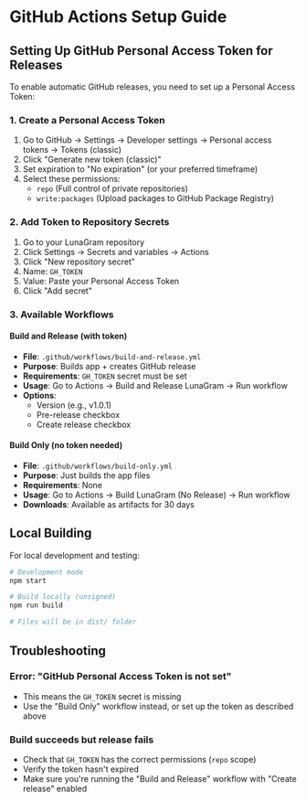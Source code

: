 # GitHub Actions Setup Guide

## Setting Up GitHub Personal Access Token for Releases

To enable automatic GitHub releases, you need to set up a Personal Access Token:

### 1. Create a Personal Access Token

1. Go to GitHub → Settings → Developer settings → Personal access tokens → Tokens (classic)
2. Click "Generate new token (classic)"
3. Set expiration to "No expiration" (or your preferred timeframe)
4. Select these permissions:
   - `repo` (Full control of private repositories)
   - `write:packages` (Upload packages to GitHub Package Registry)

### 2. Add Token to Repository Secrets

1. Go to your LunaGram repository
2. Click Settings → Secrets and variables → Actions
3. Click "New repository secret"
4. Name: `GH_TOKEN`
5. Value: Paste your Personal Access Token
6. Click "Add secret"

### 3. Available Workflows

#### Build and Release (with token)
- **File**: `.github/workflows/build-and-release.yml`
- **Purpose**: Builds app + creates GitHub release
- **Requirements**: `GH_TOKEN` secret must be set
- **Usage**: Go to Actions → Build and Release LunaGram → Run workflow
- **Options**:
  - Version (e.g., v1.0.1)
  - Pre-release checkbox
  - Create release checkbox

#### Build Only (no token needed)
- **File**: `.github/workflows/build-only.yml`
- **Purpose**: Just builds the app files
- **Requirements**: None
- **Usage**: Go to Actions → Build LunaGram (No Release) → Run workflow
- **Downloads**: Available as artifacts for 30 days

## Local Building

For local development and testing:

```bash
# Development mode
npm start

# Build locally (unsigned)
npm run build

# Files will be in dist/ folder
```

## Troubleshooting

### Error: "GitHub Personal Access Token is not set"
- This means the `GH_TOKEN` secret is missing
- Use the "Build Only" workflow instead, or set up the token as described above

### Build succeeds but release fails
- Check that `GH_TOKEN` has the correct permissions (`repo` scope)
- Verify the token hasn't expired
- Make sure you're running the "Build and Release" workflow with "Create release" enabled